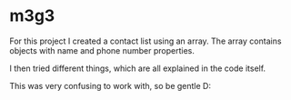 # m3g3

For this project I created a contact list using an array.
The array contains objects with name and phone number properties.

I then tried different things, which are all explained in the code itself.

This was very confusing to work with, so be gentle D: